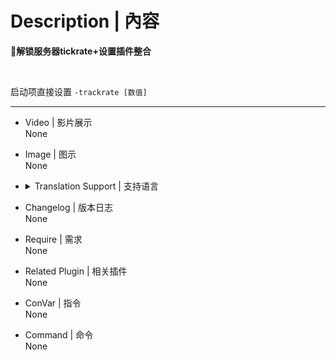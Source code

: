 # Description | 內容
**📌解锁服务器tickrate+设置插件整合**

<br>

启动项直接设置 `-trackrate [数值]`

- - - -
* Video | 影片展示
<br>None

* Image | 图示
<br>None

* <details><summary>Translation Support | 支持语言</summary>

	```
	简体中文
	```
</details>

* Changelog | 版本日志
<br>None

* Require | 需求
<br>None

* Related Plugin | 相关插件
<br>None

* ConVar | 指令
<br>None

* Command | 命令
<br>None